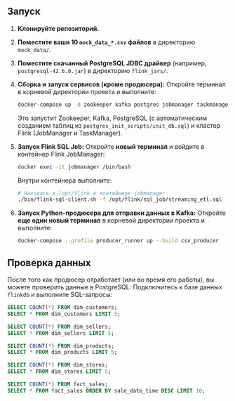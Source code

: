 ## Запуск

1.  **Клонируйте репозиторий.**
2.  **Поместите ваши 10 `mock_data_*.csv` файлов** в директорию `mock_data/`.
3.  **Поместите скачанный PostgreSQL JDBC драйвер** (например, `postgresql-42.6.0.jar`) в директорию `flink_jars/`.
4.  **Сборка и запуск сервисов (кроме продюсера):**
    Откройте терминал в корневой директории проекта и выполните:
    ```bash
    docker-compose up -d zookeeper kafka postgres jobmanager taskmanager
    ```
    Это запустит Zookeeper, Kafka, PostgreSQL (с автоматическим созданием таблиц из `postgres_init_scripts/init_db.sql`) и кластер Flink (JobManager и TaskManager).

5.  **Запуск Flink SQL Job:**
    Откройте **новый терминал** и войдите в контейнер Flink JobManager:
    ```bash
    docker exec -it jobmanager /bin/bash
    ```
    Внутри контейнера выполните:
    ```bash
    # Находясь в /opt/flink в контейнере jobmanager
    ./bin/flink-sql-client.sh -f /opt/flink/sql_job/streaming_etl.sql
    ```

6.  **Запуск Python-продюсера для отправки данных в Kafka:**
    Откройте **еще один новый терминал** в корневой директории проекта и выполните:
    ```bash
    docker-compose --profile producer_runner up --build csv_producer
    ```

## Проверка данных

После того как продюсер отработает (или во время его работы), вы можете проверить данные в PostgreSQL:
Подключитесь к базе данных `flinkdb` и выполните SQL-запросы:
```sql
SELECT COUNT(*) FROM dim_customers;
SELECT * FROM dim_customers LIMIT 5;

SELECT COUNT(*) FROM dim_sellers;
SELECT * FROM dim_sellers LIMIT 5;

SELECT COUNT(*) FROM dim_products;
SELECT * FROM dim_products LIMIT 5;

SELECT COUNT(*) FROM dim_stores;
SELECT * FROM dim_stores LIMIT 5;

SELECT COUNT(*) FROM fact_sales;
SELECT * FROM fact_sales ORDER BY sale_date_time DESC LIMIT 10;
